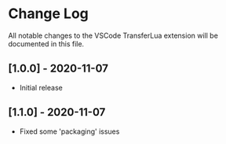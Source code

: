 # Change Log

All notable changes to the VSCode TransferLua extension will be documented in this file.

## [1.0.0] - 2020-11-07

- Initial release

## [1.1.0] - 2020-11-07

- Fixed some 'packaging' issues
